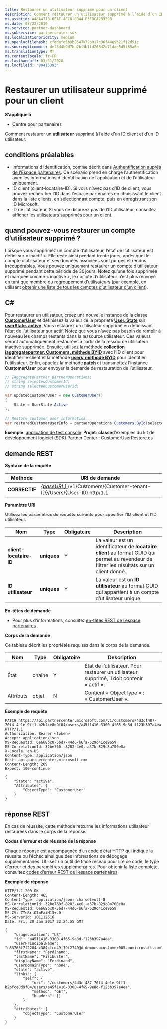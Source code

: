 ```yaml
---
title: Restaurer un utilisateur supprimé pour un client
description: Comment restaurer un utilisateur supprimé à l’aide d’un ID client et d’un ID utilisateur.
ms.assetid: A48A4718-6EAF-4FC8-8B44-F3FDCA2B3298
ms.date: 07/22/2019
ms.service: partner-dashboard
ms.subservice: partnercenter-sdk
ms.localizationpriority: medium
ms.openlocfilehash: cfedefd5b9b8547b79b817c06f44e9b21f12d51c
ms.sourcegitcommit: def3d4b9d7ba2bf5b1fd268d2e71dae5d5f65a6e
ms.translationtype: MT
ms.contentlocale: fr-FR
ms.lasthandoff: 03/31/2020
ms.locfileid: "80415393"
---
```

# <a name="restore-a-deleted-user-for-a-customer"></a>Restaurer un utilisateur supprimé pour un client


**S’applique à**

- Centre pour partenaires

Comment restaurer un **utilisateur** supprimé à l’aide d’un ID client et d’un ID utilisateur.

## <a name="span-idprerequisitesspan-idprerequisitesspan-idprerequisitesprerequisites"></a><span id="Prerequisites"/><span id="prerequisites"/><span id="PREREQUISITES"/>conditions préalables


- Informations d’identification, comme décrit dans [Authentification auprès de l’Espace partenaires](partner-center-authentication.md). Ce scénario prend en charge l’authentification avec les informations d’identification de l’application et de l’utilisateur uniquement.
- ID client (client-locataire-ID). Si vous n’avez pas d’ID de client, vous pouvez rechercher l’ID dans l’espace partenaires en choisissant le client dans la liste clients, en sélectionnant compte, puis en enregistrant son ID Microsoft.
- ID de l’utilisateur. Si vous ne disposez pas de l’ID utilisateur, consultez [afficher les utilisateurs supprimés pour un client](view-a-deleted-user.md).

## <a name="span-idwhen_can_you_restore_a_deleted_user_account_span-idwhen_can_you_restore_a_deleted_user_account_span-idwhen_can_you_restore_a_deleted_user_account_when-can-you-restore-a-deleted-user-account"></a><span id="When_can_you_restore_a_deleted_user_account_"/><span id="when_can_you_restore_a_deleted_user_account_"/><span id="WHEN_CAN_YOU_RESTORE_A_DELETED_USER_ACCOUNT_"/>quand pouvez-vous restaurer un compte d’utilisateur supprimé ?


Lorsque vous supprimez un compte d’utilisateur, l’état de l’utilisateur est défini sur « inactif ». Elle reste ainsi pendant trente jours, après quoi le compte d’utilisateur et ses données associées sont purgés et rendus irrécupérables. Vous pouvez uniquement restaurer un compte d’utilisateur supprimé pendant cette période de 30 jours. Notez qu’une fois supprimée et marquée comme « inactive », le compte d’utilisateur n’est plus renvoyé en tant que membre du regroupement d’utilisateurs (par exemple, en utilisant [obtenir une liste de tous les comptes d’utilisateur d’un client](get-a-list-of-all-user-accounts-for-a-customer.md)).

## <a name="span-idc_span-idc_c"></a><span id="C_"/><span id="c_"/>C#


Pour restaurer un utilisateur, créez une nouvelle instance de la classe [**CustomerUser**](https://docs.microsoft.com/dotnet/api/microsoft.store.partnercenter.models.users.customeruser) et définissez la valeur de la propriété [**User. State**](https://docs.microsoft.com/dotnet/api/microsoft.store.partnercenter.models.users.user.state) sur [**userState. active**](https://docs.microsoft.com/dotnet/api/microsoft.store.partnercenter.models.users.userstate). Vous restaurez un utilisateur supprimé en définissant l’état de l’utilisateur sur actif. Notez que vous n’avez pas besoin de remplir à nouveau les champs restants dans la ressource utilisateur. Ces valeurs seront automatiquement restaurées à partir de la ressource utilisateur inactive supprimée. Ensuite, utilisez la méthode [**collection iaggregatepartner. Customers. méthode BYID**](https://docs.microsoft.com/dotnet/api/microsoft.store.partnercenter.customers.icustomercollection.byid) avec l’ID client pour identifier le client et la méthode [**users. méthode BYID**](https://docs.microsoft.com/dotnet/api/microsoft.store.partnercenter.customerusers.icustomerusercollection.byid) pour identifier l’utilisateur. Enfin, appelez la méthode [**patch**](https://docs.microsoft.com/dotnet/api/microsoft.store.partnercenter.customerusers.icustomeruser.patch) et transmettez l’instance **CustomerUser** pour envoyer la demande de restauration de l’utilisateur.

``` csharp
// IAggregatePartner partnerOperations;
// string selectedCustomerId;
// string selectedCustomerUserId;

var updatedCustomerUser = new CustomerUser()
{
    State = UserState.Active
};

// Restore customer user information.
var restoredCustomerUserInfo = partnerOperations.Customers.ById(selectedCustomerId).Users.ById(selectedCustomerUserId).Patch(updatedCustomerUser);
```

**Exemple**: [application de test console](console-test-app.md). **Projet**: **classe**d’exemples du kit de développement logiciel (SDK) Partner Center : CustomerUserRestore.cs

## <a name="span-idrest_requestspan-idrest_requestspan-idrest_requestrest-request"></a><span id="REST_Request"/><span id="rest_request"/><span id="REST_REQUEST"/>demande REST


**Syntaxe de la requête**

| Méthode    | URI de demande                                                                                            |
|-----------|--------------------------------------------------------------------------------------------------------|
| **CORRECTIF** | [ *{baseURL}* ](partner-center-rest-urls.md)/v1/Customers/{Customer-tenant-ID}/Users/{User-ID} http/1.1 |

 

**Paramètre URI**

Utilisez les paramètres de requête suivants pour spécifier l’ID client et l’ID utilisateur.

| Nom                   | Type     | Obligatoire | Description                                                                                                              |
|------------------------|----------|----------|--------------------------------------------------------------------------------------------------------------------------|
| **client-locataire-ID** | **uniques** | Y        | La valeur est un identificateur de **locataire client** au format GUID qui permet au revendeur de filtrer les résultats sur un client donné. |
| **ID utilisateur**            | **uniques** | Y        | La valeur est un **ID utilisateur** au format GUID qui appartient à un compte d’utilisateur unique.                                         |

 

**En-têtes de demande**

- Pour plus d’informations, consultez [en-têtes REST de l’espace partenaires](headers.md) .

**Corps de la demande**

Ce tableau décrit les propriétés requises dans le corps de la demande.

| Nom       | Type   | Obligatoire | Description                                                            |
|------------|--------|----------|------------------------------------------------------------------------|
| État      | chaîne | Y        | État de l’utilisateur. Pour restaurer un utilisateur supprimé, il doit contenir « actif ». |
| Attributs | objet | N        | Contient « ObjectType » : « CustomerUser ».                                 |

 

**Exemple de requête**

```http
PATCH https://api.partnercenter.microsoft.com/v1/customers/4d3cf487-70f4-4e1e-9ff1-b2bfce8d9f04/users/a45f1416-3300-4f65-9e8d-f123b397a4ea HTTP/1.1
Authorization: Bearer <token>
Accept: application/json
MS-RequestId: 6e668bc0-5bd7-44d6-b6fa-529d41ce9659
MS-CorrelationId: 32be760f-8282-4e01-a37b-829c8a700e8a
X-Locale: en-US
Content-Type: application/json
Host: api.partnercenter.microsoft.com
Content-Length: 269
Expect: 100-continue

{
    "State": "active",
    "Attributes": {
        "ObjectType": "CustomerUser"
    }
}
```

## <a name="span-idrest_responsespan-idrest_responsespan-idrest_responserest-response"></a><span id="REST_Response"/><span id="rest_response"/><span id="REST_RESPONSE"/>réponse REST


En cas de réussite, cette méthode retourne les informations utilisateur restaurées dans le corps de la réponse.

**Codes d’erreur et de réussite de la réponse**

Chaque réponse est accompagnée d’un code d’état HTTP qui indique la réussite ou l’échec ainsi que des informations de débogage supplémentaires. Utilisez un outil de trace réseau pour lire ce code, le type d’erreur et des paramètres supplémentaires. Pour obtenir la liste complète, consultez [codes d’erreur REST de l’espace partenaires](error-codes.md).

**Exemple de réponse**

```http
HTTP/1.1 200 OK
Content-Length: 465
Content-Type: application/json; charset=utf-8
MS-CorrelationId: 32be760f-8282-4e01-a37b-829c8a700e8a
MS-RequestId: 6e668bc0-5bd7-44d6-b6fa-529d41ce9659
MS-CV: ZTeBriO7mEaiM13+.0
MS-ServerId: 101112616
Date: Fri, 20 Jan 2017 22:24:55 GMT

{
    "usageLocation": "US",
    "id": "a45f1416-3300-4f65-9e8d-f123b397a4ea",
    "userPrincipalName": "e83763f7f2204ac384cfcd49f79f2749@dtdemocspcustomer005.onmicrosoft.com",
    "firstName": "Ferdinand",
    "lastName": "Filibuster",
    "displayName": "Ferdinand",
    "userDomainType": "none",
    "state": "active",
    "links": {
        "self": {
            "uri": "/customers/4d3cf487-70f4-4e1e-9ff1-b2bfce8d9f04/users/a45f1416-3300-4f65-9e8d-f123b397a4ea",
            "method": "GET",
            "headers": []
        }
    },
    "attributes": {
        "objectType": "CustomerUser"
    }
}
```

